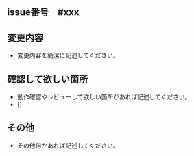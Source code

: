 ## issue番号　#xxx
## 変更内容

- 変更内容を簡潔に記述してください。

## 確認して欲しい箇所

- 動作確認やレビューして欲しい箇所があれば記述してください。
- []

## その他

- その他何かあれば記述してください。
